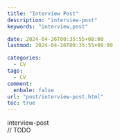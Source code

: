 ```yaml
---
title: "Interview Post"
description: "interview-post"
keywords: "interview,post"

date: 2024-04-26T00:35:55+08:00
lastmod: 2024-04-26T00:35:55+08:00

categories:
  - CV
tags:
  - CV
comment:
  enbale: false
url: "post/interview-post.html"
toc: true
---
```


interview-post  
// TODO

<!--more-->
  

